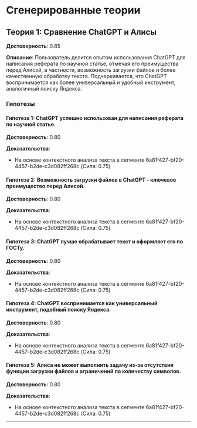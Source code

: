 # Сгенерированные теории

## Теория 1: Сравнение ChatGPT и Алисы

**Достоверность**: 0.85

**Описание**: Пользователь делится опытом использования ChatGPT для написания реферата по научной статье, отмечая его преимущества перед Алисой, в частности, возможность загрузки файлов и более качественную обработку текста. Подчеркивается, что ChatGPT воспринимается как более универсальный и удобный инструмент, аналогичный поиску Яндекса.

### Гипотезы

#### Гипотеза 1: ChatGPT успешно использован для написания реферата по научной статье.

**Достоверность**: 0.80

**Доказательства**:

- На основе контекстного анализа текста в сегменте 6a81f427-bf20-4457-b2de-c3d082ff268c (Сила: 0.75)

#### Гипотеза 2: Возможность загрузки файлов в ChatGPT - ключевое преимущество перед Алисой.

**Достоверность**: 0.80

**Доказательства**:

- На основе контекстного анализа текста в сегменте 6a81f427-bf20-4457-b2de-c3d082ff268c (Сила: 0.75)

#### Гипотеза 3: ChatGPT лучше обрабатывает текст и оформляет его по ГОСТу.

**Достоверность**: 0.80

**Доказательства**:

- На основе контекстного анализа текста в сегменте 6a81f427-bf20-4457-b2de-c3d082ff268c (Сила: 0.75)

#### Гипотеза 4: ChatGPT воспринимается как универсальный инструмент, подобный поиску Яндекса.

**Достоверность**: 0.80

**Доказательства**:

- На основе контекстного анализа текста в сегменте 6a81f427-bf20-4457-b2de-c3d082ff268c (Сила: 0.75)

#### Гипотеза 5: Алиса не может выполнить задачу из-за отсутствия функции загрузки файлов и ограничений по количеству символов.

**Достоверность**: 0.80

**Доказательства**:

- На основе контекстного анализа текста в сегменте 6a81f427-bf20-4457-b2de-c3d082ff268c (Сила: 0.75)

---

